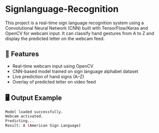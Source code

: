 # Signlanguage-Recognition

This project is a real-time sign language recognition system using a Convolutional Neural Network (CNN) built with TensorFlow/Keras and OpenCV for webcam input. It can classify hand gestures from A to Z and display the predicted letter on the webcam feed.

## 🚀 Features

- Real-time webcam input using OpenCV
- CNN-based model trained on sign language alphabet dataset
- Live prediction of hand signs (A–Z)
- Overlay of predicted letter on video feed

## 🖥️ Output Example

```bash
Model loaded successfully.
Webcam activated.
Predicting...
Result: A (American Sign Language)
